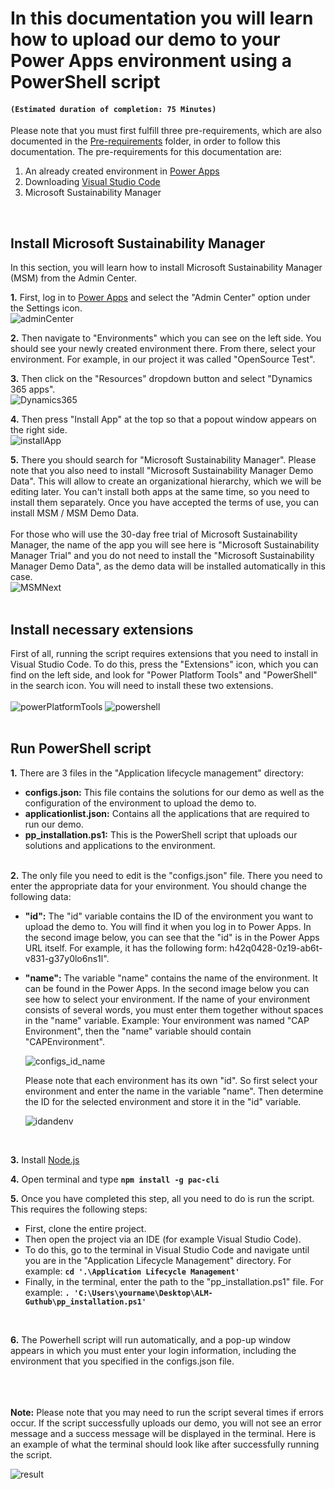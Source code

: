 # In this documentation you will learn how to upload our demo to your Power Apps environment using a PowerShell script

#### **`(Estimated duration of completion: 75 Minutes)`**
Please note that you must first fulfill three pre-requirements, which are also documented in the [Pre-requirements](https://github.com/shbxio/CAP/tree/main/Pre-Requirements) folder, in order to follow this documentation. The pre-requirements for this documentation are: 
1. An already created environment in [Power Apps](https://make.powerapps.com/)
2. Downloading [Visual Studio Code](https://code.visualstudio.com/download)
3. Microsoft Sustainability Manager
<br />

## Install Microsoft Sustainability Manager
In this section, you will learn how to install Microsoft Sustainability Manager (MSM) from the Admin Center.

**1.** First, log in to [Power Apps](https://make.powerapps.com/) and select the "Admin Center" option under the Settings icon. <br />
![adminCenter](https://github.com/shbxio/CAP/assets/43991954/c70894b7-3ba7-441f-bfab-de6c1542d5cd)

**2.** Then navigate to "Environments" which you can see on the left side. You should see your newly created environment there. From there, select your environment. For example, in our project it was called "OpenSource Test". <br />

**3.** Then click on the "Resources" dropdown button and select "Dynamics 365 apps". <br />
![Dynamics365](https://github.com/shbxio/CAP/assets/43991954/28039858-9853-4cdf-b792-00a0ef84e3e4)

**4.** Then press "Install App" at the top so that a popout window appears on the right side. <br />
![installApp](https://github.com/shbxio/CAP/assets/43991954/36a1997f-5eec-4158-bb45-5e5f7cf037bc)

**5.** There you should search for "Microsoft Sustainability Manager". Please note that you also need to install "Microsoft Sustainability Manager Demo Data". This will allow to create an organizational hierarchy, which we will be editing later. You can't install both apps at the same time, so you need to install them separately. Once you have accepted the terms of use, you can install MSM / MSM Demo Data. <br /> <br />
For those who will use the 30-day free trial of Microsoft Sustainability Manager, the name of the app you will see here is "Microsoft Sustainability Manager Trial" and you do not need to install the "Microsoft Sustainability Manager Demo Data", as the demo data will be installed automatically in this case. <br />
![MSMNext](https://github.com/shbxio/CAP/assets/43991954/426e74bc-53f6-464a-a2ce-8b1fa27c52e0)
<br />
<br />

## Install necessary extensions
First of all, running the script requires extensions that you need to install in Visual Studio Code. To do this, press the "Extensions" icon, which you can find on the left side, and look for "Power Platform Tools" and "PowerShell" in the search icon. You will need to install these two extensions. <br /> <br />
![powerPlatformTools](https://github.com/shbxio/CAP/assets/43991954/37b77527-5e2f-4ef1-a5bf-8d4acc703a0e)
![powershell](https://github.com/shbxio/CAP/assets/43991954/b4d1789f-65c8-47c8-afb0-602210bd5721)
<br />
<br />

## Run PowerShell script

**1.** There are 3 files in the "Application lifecycle management" directory:

- **configs.json:** This file contains the solutions for our demo as well as the configuration of the environment to upload the demo to. 
- **applicationlist.json:** Contains all the applications that are required to run our demo.
- **pp_installation.ps1:** This is the PowerShell script that uploads our solutions and applications to the environment.
<br><br>

**2.** The only file you need to edit is the "configs.json" file. There you need to enter the appropriate data for your environment. You should change the following 
data:

- **"id":** The "id" variable contains the ID of the environment you want to upload the demo to. You will find it when you log in to Power Apps. In the second  image below, you can see that the "id" is in the Power Apps URL itself. For example, it has the following form: h42q0428-0z19-ab6t-v831-g37y0lo6ns1l".

- **"name":** The variable "name" contains the name of the environment. It can be found in the Power Apps. In the second image below you can see how to select your environment. If the name of your environment consists of several words, you must enter them together without spaces in the "name" variable. Example: Your environment was named "CAP Environment", then the "name" variable should contain "CAPEnvironment".

  ![configs_id_name](https://github.com/shbxio/CAP/assets/43991954/aac467db-3534-4fce-9a44-10b009f3e6ce)

  Please note that each environment has its own "id". So first select your environment and enter the name in the variable "name". Then determine the ID for the selected environment and store it in the "id" variable.

  ![idandenv](https://github.com/shbxio/CAP/assets/43991954/53011a13-32c7-42a0-ace2-cbcb800b781e)
<br>

**3.** Install [Node.js](https://nodejs.org/en/download)

**4.** Open terminal and type **`npm install -g pac-cli`**

**5.** Once you have completed this step, all you need to do is run the script. This requires the following steps:
- First, clone the entire project.
- Then open the project via an IDE (for example Visual Studio Code).
- To do this, go to the terminal in Visual Studio Code and navigate until you are in the "Application Lifecycle Management" directory. For example: **`cd '.\Application Lifecycle Management'`**
- Finally, in the terminal, enter the path to the "pp_installation.ps1" file. For example: **`. 'C:\Users\yourname\Desktop\ALM-Guthub\pp_installation.ps1'`**
<br>

**6.** The Powerhell script will run automatically, and a pop-up window appears in which you must enter your login information, including the environment that you specified in the configs.json file. <br><br> <br><br>

**Note:** Please note that you may need to run the script several times if errors occur. If the script successfully uploads our demo, you will not see an error message and a success message will be displayed in the terminal. Here is an example of what the terminal should look like after successfully running the script.

![result](https://github.com/shbxio/CAP/assets/43991954/649bb8f1-1e4e-438c-8c80-6309c7bda108)


